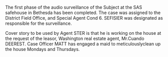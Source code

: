 The first phase of the audio surveillance of the Subject at the SAS safehouse in Bethesda has been completed. The case was assigned to the District Field Office, and Special Agent Cond 6. SEFISIER was designated as responsible for the surveillance.

Cover story to be used by Agent STER is that he is working on the house at the request of the leasor, Washington real estate agent, Mr.Cuando DEEREST. Case Officer MATT has engaged a maid to meticulouslyclean up the house Mondays and Thursdays.